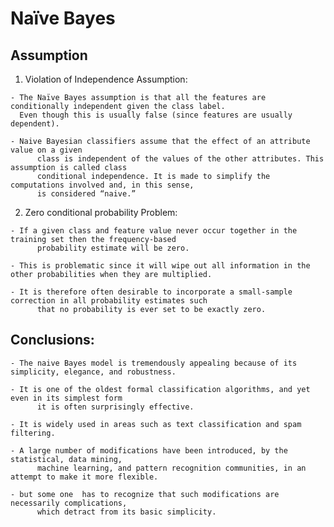 # Naïve Bayes

## Assumption

  1. Violation of Independence Assumption:
      
	- The Naïve Bayes assumption is that all the features are conditionally independent given the class label. 
	  Even though this is usually false (since features are usually dependent).
              
	- Naive Bayesian classifiers assume that the effect of an attribute value on a given 
          class is independent of the values of the other attributes. This assumption is called class 
          conditional independence. It is made to simplify the computations involved and, in this sense, 
          is considered “naive.”

  2. Zero conditional probability Problem:
      
	- If a given class and feature value never occur together in the training set then the frequency-based 
          probability estimate will be zero.
            
	- This is problematic since it will wipe out all information in the other probabilities when they are multiplied. 
          
	- It is therefore often desirable to incorporate a small-sample correction in all probability estimates such 
          that no probability is ever set to be exactly zero.

## Conclusions:
	- The naive Bayes model is tremendously appealing because of its simplicity, elegance, and robustness.
      
	- It is one of the oldest formal classification algorithms, and yet even in its simplest form 
          it is often surprisingly effective.
      
	- It is widely used in areas such as text classification and spam filtering. 
      
	- A large number of modifications have been introduced, by the statistical, data mining, 
          machine learning, and pattern recognition communities, in an attempt to make it more flexible.
        
	- but some one  has to recognize that such modifications are necessarily complications, 
          which detract from its basic simplicity.

